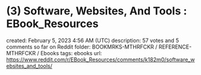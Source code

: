 # (3) Software, Websites, And Tools : EBook_Resources

created: February 5, 2023 4:56 AM (UTC)
description: 57 votes and 5 comments so far on Reddit
folder: BOOKMRKS-MTHRFCKR / REFERENCE-MTHRFCKR / Ebooks
tags: ebooks
url: https://www.reddit.com/r/EBook_Resources/comments/k182m0/software_websites_and_tools/